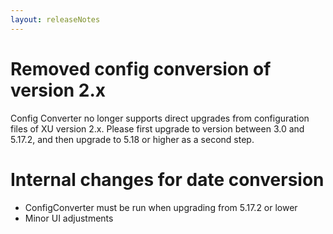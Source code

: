 ```yaml
---
layout: releaseNotes
---
```


# Removed config conversion of version 2.x
Config Converter no longer supports direct upgrades from configuration files of XU version 2.x. Please first upgrade to version between 3.0 and 5.17.2, and then upgrade to 5.18 or higher as a second step.

# Internal changes for date conversion
* ConfigConverter must be run when upgrading from 5.17.2 or lower
* Minor UI adjustments